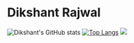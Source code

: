 # Dikshant Rajwal
![Dikshant's GitHub stats](https://github-readme-stats.vercel.app/api?username=drajwal1511&show_icons=true&theme=dark)
[![Top Langs](https://github-readme-stats.vercel.app/api/top-langs/?username=drajwal1511)](https://github.com/anuraghazra/github-readme-stats)
![](https://komarev.com/ghpvc/?username=drajwal1511)



